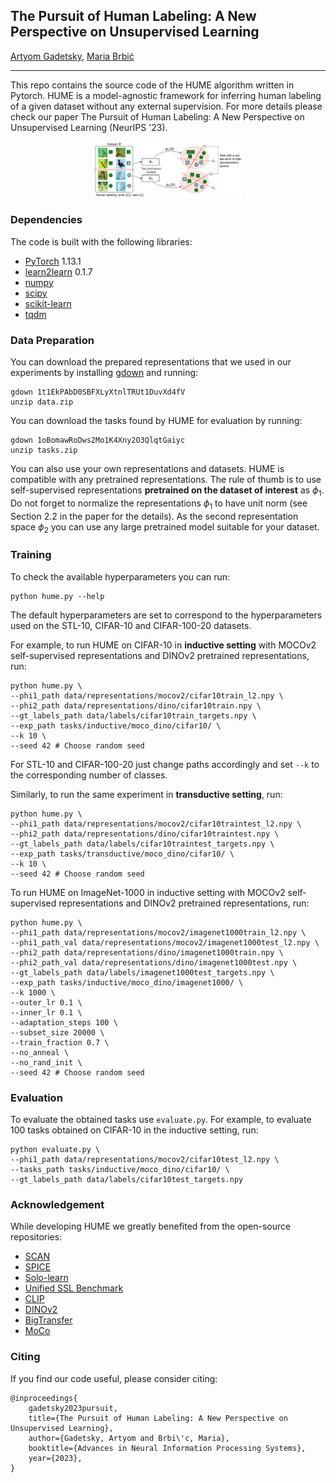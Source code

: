 ## The Pursuit of Human Labeling: A New Perspective on Unsupervised Learning

[Artyom Gadetsky](http://agadetsky.github.io), [Maria Brbić](http://brbiclab.epfl.ch)
_________________
This repo contains the source code of the HUME algorithm written in Pytorch. HUME is a model-agnostic framework for inferring human labeling of a given dataset without any external supervision. For more details please check our paper The Pursuit of Human Labeling: A New Perspective on Unsupervised Learning (NeurIPS '23).

<div align="center" style="padding: 0 100pt">
<img src="figures/model_overview.png">
</div>

### Dependencies

The code is built with the following libraries:

- [PyTorch](https://pytorch.org/) 1.13.1
- [learn2learn](http://learn2learn.net) 0.1.7
- [numpy](http://numpy.org)
- [scipy](http://scipy.org)
- [scikit-learn](http://scikit-learn.org)
- [tqdm](https://tqdm.github.io)

### Data Preparation

You can download the prepared representations that we used in our experiments by installing [gdown](https://pypi.org/project/gdown/) and running:

```
gdown 1t1EkPAbD0SBFXLyXtnlTRUt1DuvXd4fV
unzip data.zip
```

You can download the tasks found by HUME for evaluation by running:

```
gdown 1oBomawRoDws2Mo1K4Xny2O3QlqtGaiyc
unzip tasks.zip
```

You can also use your own representations and datasets. HUME is compatible with any pretrained representations. The rule of thumb is to use self-supervised representations **pretrained on the dataset of interest** as $\phi_1$.
Do not forget to normalize the representations $\phi_1$ to have unit norm (see Section 2.2 in the paper for the details). As the second representation space $\phi_2$ you can use any large pretrained model suitable for your dataset.

### Training

To check the available hyperparameters you can run:
```
python hume.py --help
```
The default hyperparameters are set to correspond to the hyperparameters used on the STL-10, CIFAR-10 and CIFAR-100-20 datasets.

For example, to run HUME on CIFAR-10 in **inductive setting** with MOCOv2 self-supervised representations and DINOv2 pretrained representations, run:
```
python hume.py \
--phi1_path data/representations/mocov2/cifar10train_l2.npy \
--phi2_path data/representations/dino/cifar10train.npy \
--gt_labels_path data/labels/cifar10train_targets.npy \
--exp_path tasks/inductive/moco_dino/cifar10/ \
--k 10 \
--seed 42 # Choose random seed
```
For STL-10 and CIFAR-100-20 just change paths accordingly and set `--k` to the corresponding number of classes.

Similarly, to run the same experiment in **transductive setting**, run:
```
python hume.py \
--phi1_path data/representations/mocov2/cifar10traintest_l2.npy \
--phi2_path data/representations/dino/cifar10traintest.npy \
--gt_labels_path data/labels/cifar10traintest_targets.npy \
--exp_path tasks/transductive/moco_dino/cifar10/ \
--k 10 \
--seed 42 # Choose random seed
```

To run HUME on ImageNet-1000 in inductive setting with MOCOv2 self-supervised representations and DINOv2 pretrained representations, run:
```
python hume.py \
--phi1_path data/representations/mocov2/imagenet1000train_l2.npy \
--phi1_path_val data/representations/mocov2/imagenet1000test_l2.npy \
--phi2_path data/representations/dino/imagenet1000train.npy \
--phi2_path_val data/representations/dino/imagenet1000test.npy \
--gt_labels_path data/labels/imagenet1000test_targets.npy \
--exp_path tasks/inductive/moco_dino/imagenet1000/ \
--k 1000 \
--outer_lr 0.1 \
--inner_lr 0.1 \
--adaptation_steps 100 \
--subset_size 20000 \
--train_fraction 0.7 \
--no_anneal \
--no_rand_init \
--seed 42 # Choose random seed
```

### Evaluation

To evaluate the obtained tasks use `evaluate.py`. For example, to evaluate 100 tasks obtained on CIFAR-10 in the inductive setting, run:
```
python evaluate.py \
--phi1_path data/representations/mocov2/cifar10test_l2.npy \
--tasks_path tasks/inductive/moco_dino/cifar10/ \
--gt_labels_path data/labels/cifar10test_targets.npy
```

### Acknowledgement

While developing HUME we greatly benefited from the open-source repositories:

- [SCAN](https://github.com/wvangansbeke/Unsupervised-Classification/tree/master)
- [SPICE](https://github.com/niuchuangnn/SPICE/tree/main)
- [Solo-learn](https://github.com/vturrisi/solo-learn/tree/main)
- [Unified SSL Benchmark](https://github.com/microsoft/Semi-supervised-learning)
- [CLIP](https://github.com/openai/CLIP/tree/main)
- [DINOv2](https://github.com/facebookresearch/dinov2/tree/main)
- [BigTransfer](https://github.com/google-research/big_transfer)
- [MoCo](https://github.com/facebookresearch/moco)

### Citing

If you find our code useful, please consider citing:

```
@inproceedings{
    gadetsky2023pursuit,
    title={The Pursuit of Human Labeling: A New Perspective on Unsupervised Learning},
    author={Gadetsky, Artyom and Brbi\'c, Maria},
    booktitle={Advances in Neural Information Processing Systems},
    year={2023},
}
```
